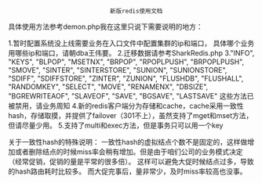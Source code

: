                                  新版redis使用文档

具体使用方法参考demon.php我在这里只说下需要说明的地方：

1.暂时配置系统没上线需要业务在入口文件中配置集群的ip和端口，
  具体哪个业务用哪些ip和端口，请朝dba王伟要。
2.迁移数据请参考SharkRedis.php
3."INFO", "KEYS", "BLPOP", "MSETNX", "BRPOP", "RPOPLPUSH", "BRPOPLPUSH", "SMOVE", "SINTER", "SINTERSTORE", "SUNION", "SUNIONSTORE", "SDIFF", "SDIFFSTORE", "ZINTER", "ZUNION",
  "FLUSHDB", "FLUSHALL", "RANDOMKEY", "SELECT", "MOVE", "RENAMENX", "DBSIZE", "BGREWRITEAOF", "SLAVEOF", "SAVE", "BGSAVE", "LASTSAVE"
  这些方法已被禁用，请业务周知
4.新的redis客户端分为存储和cache，cache采用一致性hash，存储取摸，并提供了failover（301不上），虽然支持了mget和mset方法，但请尽量少用。
5.支持了multi和exec方法，但是事务只可以用一个key

关于一致性hash的特殊说明：
一致性hash的虚拟结点个数不是固定的，这样做增加或者删除结点的时候miss率会稍有增加。但是由于咱们公司的业务模式决定（经常促销，促销的量是平常的很多倍）。
这样可以避免大促时候结点过多，导致的hash路由耗时比较多。
而大促完事后，量非常少，及时miss率较高也没事。